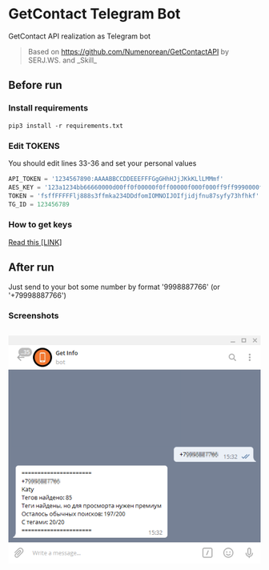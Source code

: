 # GetContact Telegram Bot

GetContact API realization as Telegram bot

> Based on https://github.com/Numenorean/GetContactAPI by SERJ.WS. and \_Skill_

## Before run
### Install requirements
```shell script
pip3 install -r requirements.txt
```
### Edit TOKENS
You should edit lines 33-36 and set your personal values
```python
API_TOKEN = '1234567890:AAAABBCCDDEEEFFFGgGHhHJjJKkKLlLMMmf'                 # TG BOT's TOKEN
AES_KEY = '123a1234bb66660000d00ff0f00000f0ff00000f000f000ff9ff9990000fffаf' # FINAL_KEY from GetContactSettingsPref.xml
TOKEN = 'fsffFFFFFlj888s3ffmka234DDdfomIOMNOIJOIfjidjfnu87syfy73hfhkf'       # TOKEn from GetContactSettingsPref.xml
TG_ID = 123456789                                                            # Your telegram id
```

### How to get keys
[Read this [LINK]](https://github.com/kovinevmv/getcontact#how-to-get-keys)

## After run
Just send to your bot some number by format '9998887766' (or '+79998887766')

### Screenshots
<img src=".pic/1.png" alt="example-screenshot" style="position: relative; float: left; margin-right: 40px; margin-bottom: 90px; margin-top: 13px;"/>
